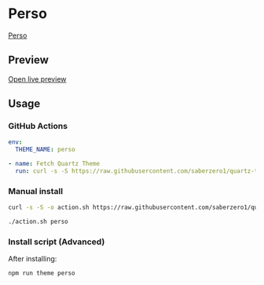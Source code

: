 # Perso

[Perso](https://blog.behrouze.com)

## Preview

[Open live preview](https://quartz-themes.github.io/perso/)

## Usage

### GitHub Actions

```yaml
env:
  THEME_NAME: perso
```

```yaml
- name: Fetch Quartz Theme
  run: curl -s -S https://raw.githubusercontent.com/saberzero1/quartz-themes/master/action.sh | bash -s -- $THEME_NAME
```

### Manual install

```bash
curl -s -S -o action.sh https://raw.githubusercontent.com/saberzero1/quartz-themes/master/action.sh

./action.sh perso
```

### Install script (Advanced)

After installing:

```bash
npm run theme perso
```
